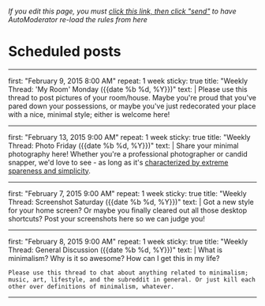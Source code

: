 ###### If you edit this page, you must [click this link, then click "send"](http://www.reddit.com/message/compose/?to=AutoModerator&subject=minimalism&message=schedule) to have AutoModerator re-load the rules from here

# Scheduled posts

---

first: "February 9, 2015 8:00 AM"
repeat: 1 week
sticky: true
title: "Weekly Thread: 'My Room' Monday ({{date %b %d, %Y}})"
text: |
    Please use this thread to post pictures of your room/house. Maybe you're proud that you've pared down your possessions, or maybe you've just redecorated your place with a nice, minimal style; either is welcome here!
    
---

first: "February 13, 2015 9:00 AM"
repeat: 1 week
sticky: true
title: "Weekly Thread: Photo Friday ({{date %b %d, %Y}})"
text: |
    Share your minimal photography here! Whether you're a professional photographer or candid snapper, we'd love to see - as long as it's [characterized by extreme spareness and simplicity](http://www.merriam-webster.com/dictionary/minimalism).

---

first: "February 7, 2015 9:00 AM"
repeat: 1 week
sticky: true
title: "Weekly Thread: Screenshot Saturday ({{date %b %d, %Y}})"
text: |
    Got a new style for your home screen? Or maybe you finally cleared out all those desktop shortcuts? Post your screenshots here so we can judge you!
    
---

first: "February 8, 2015 9:00 AM"
repeat: 1 week
sticky: true
title: "Weekly Thread: General Discussion ({{date %b %d, %Y}})"
text: |
    What is minimalism? Why is it so awesome? How can I get this in my life?
    
    Please use this thread to chat about anything related to minimalism; music, art, lifestyle, and the subreddit in general. Or just kill each other over definitions of minimalism, whatever.
    
---